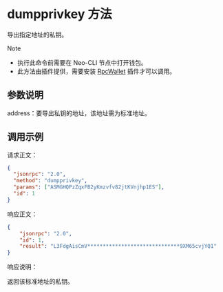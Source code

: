 # dumpprivkey 方法

导出指定地址的私钥。

> [!Note]
>
> - 执行此命令前需要在 Neo-CLI 节点中打开钱包。
> - 此方法由插件提供，需要安装 [RpcWallet](https://github.com/neo-project/neo-plugins/releases) 插件才可以调用。

## 参数说明

address：要导出私钥的地址，该地址需为标准地址。

## 调用示例

请求正文：

```json
{
  "jsonrpc": "2.0",
  "method": "dumpprivkey",
  "params": ["ASMGHQPzZqxFB2yKmzvfv82jtKVnjhp1ES"],
  "id": 1
}
```

响应正文：

```json
{
    "jsonrpc": "2.0",
    "id": 1,
    "result": "L3FdgAisCmV******************************9XM65cvjYQ1"
}
```

响应说明：

返回该标准地址的私钥。
